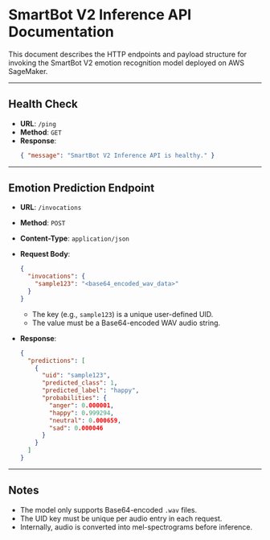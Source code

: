 # SmartBot V2 Inference API Documentation

This document describes the HTTP endpoints and payload structure for invoking the SmartBot V2 emotion recognition model deployed on AWS SageMaker.

---

## Health Check

- **URL**: `/ping`
- **Method**: `GET`
- **Response**:
  ```json
  { "message": "SmartBot V2 Inference API is healthy." }
  ```

---

## Emotion Prediction Endpoint

- **URL**: `/invocations`
- **Method**: `POST`
- **Content-Type**: `application/json`
- **Request Body**:
  ```json
  {
    "invocations": {
      "sample123": "<base64_encoded_wav_data>"
    }
  }
  ```

  - The key (e.g., `sample123`) is a unique user-defined UID.
  - The value must be a Base64-encoded WAV audio string.

- **Response**:
  ```json
  {
    "predictions": [
      {
        "uid": "sample123",
        "predicted_class": 1,
        "predicted_label": "happy",
        "probabilities": {
          "anger": 0.000001,
          "happy": 0.999294,
          "neutral": 0.000659,
          "sad": 0.000046
        }
      }
    ]
  }
  ```

---

## Notes
- The model only supports Base64-encoded `.wav` files.
- The UID key must be unique per audio entry in each request.
- Internally, audio is converted into mel-spectrograms before inference.
